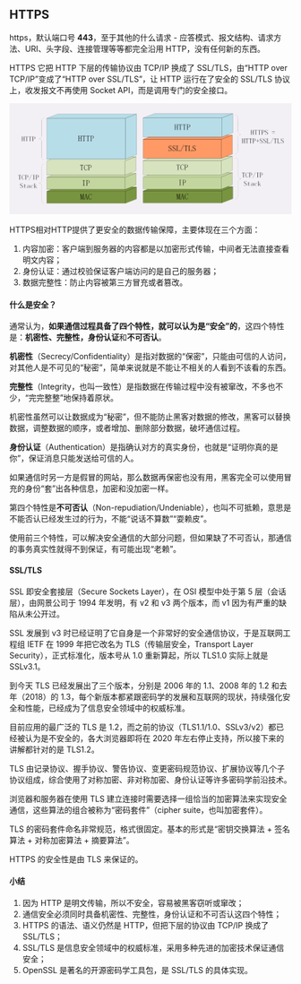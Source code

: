 ## HTTPS 

https，默认端口号 **443**，至于其他的什么请求 - 应答模式、报文结构、请求方法、URI、头字段、连接管理等等都完全沿用 HTTP，没有任何新的东西。

HTTPS 它把 HTTP 下层的传输协议由 TCP/IP 换成了 SSL/TLS，由“HTTP over TCP/IP”变成了“HTTP over SSL/TLS”，让 HTTP 运行在了安全的 SSL/TLS 协议上，收发报文不再使用 Socket API，而是调用专门的安全接口。

![HTTPS](images/8.png)


HTTPS相对HTTP提供了更安全的数据传输保障，主要体现在三个方面：

1. 内容加密：客户端到服务器的内容都是以加密形式传输，中间者无法直接查看明文内容；
2. 身份认证：通过校验保证客户端访问的是自己的服务器；
3. 数据完整性：防止内容被第三方冒充或者篡改。

#### 什么是安全？

通常认为，**如果通信过程具备了四个特性，就可以认为是“安全”的**，这四个特性是：**机密性、完整性，身份认证**和**不可否认**。

**机密性**（Secrecy/Confidentiality）是指对数据的“保密”，只能由可信的人访问，对其他人是不可见的“秘密”，简单来说就是不能让不相关的人看到不该看的东西。

**完整性**（Integrity，也叫一致性）是指数据在传输过程中没有被窜改，不多也不少，“完完整整”地保持着原状。

机密性虽然可以让数据成为“秘密”，但不能防止黑客对数据的修改，黑客可以替换数据，调整数据的顺序，或者增加、删除部分数据，破坏通信过程。

**身份认证**（Authentication）是指确认对方的真实身份，也就是“证明你真的是你”，保证消息只能发送给可信的人。

如果通信时另一方是假冒的网站，那么数据再保密也没有用，黑客完全可以使用冒充的身份“套”出各种信息，加密和没加密一样。

第四个特性是**不可否认**（Non-repudiation/Undeniable），也叫不可抵赖，意思是不能否认已经发生过的行为，不能“说话不算数”“耍赖皮”。

使用前三个特性，可以解决安全通信的大部分问题，但如果缺了不可否认，那通信的事务真实性就得不到保证，有可能出现“老赖”。


#### SSL/TLS

SSL 即安全套接层（Secure Sockets Layer），在 OSI 模型中处于第 5 层（会话层），由网景公司于 1994 年发明，有 v2 和 v3 两个版本，而 v1 因为有严重的缺陷从未公开过。

SSL 发展到 v3 时已经证明了它自身是一个非常好的安全通信协议，于是互联网工程组 IETF 在 1999 年把它改名为 TLS（传输层安全，Transport Layer Security），正式标准化，版本号从 1.0 重新算起，所以 TLS1.0 实际上就是 SSLv3.1。

到今天 TLS 已经发展出了三个版本，分别是 2006 年的 1.1、2008 年的 1.2 和去年（2018）的 1.3，每个新版本都紧跟密码学的发展和互联网的现状，持续强化安全和性能，已经成为了信息安全领域中的权威标准。

目前应用的最广泛的 TLS 是 1.2，而之前的协议（TLS1.1/1.0、SSLv3/v2）都已经被认为是不安全的，各大浏览器即将在 2020 年左右停止支持，所以接下来的讲解都针对的是 TLS1.2。

TLS 由记录协议、握手协议、警告协议、变更密码规范协议、扩展协议等几个子协议组成，综合使用了对称加密、非对称加密、身份认证等许多密码学前沿技术。

浏览器和服务器在使用 TLS 建立连接时需要选择一组恰当的加密算法来实现安全通信，这些算法的组合被称为“密码套件”（cipher suite，也叫加密套件）。

TLS 的密码套件命名非常规范，格式很固定。基本的形式是“密钥交换算法 + 签名算法 + 对称加密算法 + 摘要算法”。

HTTPS 的安全性是由 TLS 来保证的。

#### 小结

1. 因为 HTTP 是明文传输，所以不安全，容易被黑客窃听或窜改；
2. 通信安全必须同时具备机密性、完整性，身份认证和不可否认这四个特性；
3. HTTPS 的语法、语义仍然是 HTTP，但把下层的协议由 TCP/IP 换成了 SSL/TLS；
4. SSL/TLS 是信息安全领域中的权威标准，采用多种先进的加密技术保证通信安全；
5. OpenSSL 是著名的开源密码学工具包，是 SSL/TLS 的具体实现。